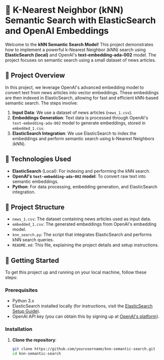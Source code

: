 # 📰 K-Nearest Neighbor (kNN) Semantic Search with ElasticSearch and OpenAI Embeddings

Welcome to the **kNN Semantic Search Model**! This project demonstrates how to implement a powerful k-Nearest Neighbor (kNN) search using **ElasticSearch (local)** and OpenAI's **text-embedding-ada-002** model. The project focuses on semantic search using a small dataset of news articles.

## 🌟 Project Overview

In this project, we leverage OpenAI's advanced embedding model to convert text from news articles into vector embeddings. These embeddings are then indexed in ElasticSearch, allowing for fast and efficient kNN-based semantic search. The steps involve:

1. **Input Data**: We use a dataset of news articles (`news_1.csv`).
2. **Embeddings Generation**: Text data is processed through OpenAI's `text-embedding-ada-002` model to generate embeddings, stored in `embedded_1.csv`.
3. **ElasticSearch Integration**: We use ElasticSearch to index the embeddings and perform semantic search using k-Nearest Neighbors (kNN).

## 🔧 Technologies Used

- **ElasticSearch** (Local): For indexing and performing the kNN search.
- **OpenAI's `text-embedding-ada-002` model**: To convert raw text into semantic embeddings.
- **Python**: For data processing, embedding generation, and ElasticSearch integration.

## 📂 Project Structure

- `news_1.csv`: The dataset containing news articles used as input data.
- `embedded_1.csv`: The generated embeddings from OpenAI's embedding model.
- `knn_search.py`: The script that integrates ElasticSearch and performs kNN search queries.
- `README.md`: This file, explaining the project details and setup instructions.

## 🚀 Getting Started

To get this project up and running on your local machine, follow these steps:

### Prerequisites

- Python 3.x
- ElasticSearch installed locally (for instructions, visit the [ElasticSearch Setup Guide](https://www.elastic.co/guide/en/elasticsearch/reference/current/getting-started.html)).
- OpenAI API key (you can obtain this by signing up at [OpenAI's platform](https://platform.openai.com)).

### Installation

1. **Clone the repository**:
   ```bash
   git clone https://github.com/yourusername/knn-semantic-search.git
   cd knn-semantic-search
